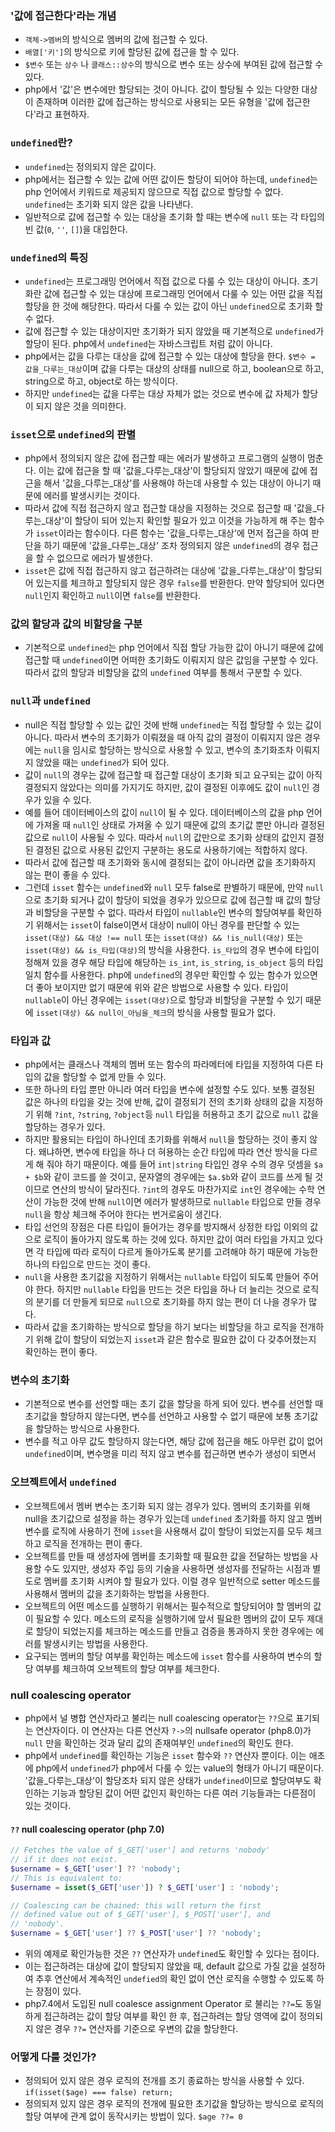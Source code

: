 ### '값에 접근한다'라는 개념
- `객체->멤버`의 방식으로 멤버의 값에 접근할 수 있다.
- `배열['키']`의 방식으로 키에 할당된 값에 접근을 할 수 있다.
- `$변수` 또는 `상수` 나 `클래스::상수`의 방식으로 변수 또는 상수에 부여된 값에 접근할 수 있다.
- php에서 '값'은 변수에만 할당되는 것이 아니다. 값이 할당될 수 있는 다양한 대상이 존재하며 이러한 값에 접근하는 방식으로 사용되는 모든 유형을 '값에 접근한다'라고 표현하자.

### `undefined`란?
- `undefined`는 정의되지 않은 값이다.
- php에서는 접근할 수 있는 값에 어떤 값이든 할당이 되어야 하는데, `undefined`는 php 언어에서 키워드로 제공되지 않으므로 직접 값으로 할당할 수 없다. `undefined`는 초기화 되지 않은 값을 나타낸다.
- 일반적으로 값에 접근할 수 있는 대상을 초기화 할 때는 변수에 `null` 또는 각 타입의 빈 값(`0`, `''`, `[]`)을 대입한다.

### `undefined`의 특징
- `undefined`는 프로그래밍 언어에서 직접 값으로 다룰 수 있는 대상이 아니다. 초기화란 값에 접근할 수 있는 대상에 프로그래밍 언어에서 다룰 수 있는 어떤 값을 직접 할당을 한 것에 해당한다. 따라서 다룰 수 있는 값이 아닌 `undefined`으로 초기화 할 수 없다.
- 값에 접근할 수 있는 대상이지만 초기화가 되지 않았을 때 기본적으로 `undefined`가 할당이 된다. php에서 `undefined`는 자바스크립트 처럼 값이 아니다.
- php에서는 값을 다루는 대상을 값에 접근할 수 있는 대상에 할당을 한다. `$변수 = 값을_다루는_대상`이며 값을 다루는 대상의 상태를 null으로 하고, boolean으로 하고, string으로 하고, object로 하는 방식이다.
- 하지만 `undefined`는 값을 다루는 대상 자체가 없는 것으로 변수에 값 자체가 할당이 되지 않은 것을 의미한다.

### `isset`으로 `undefined`의 판별
- php에서 정의되지 않은 값에 접근할 때는 에러가 발생하고 프로그램의 실행이 멈춘다. 이는 값에 접근을 할 때 '값을_다루는_대상'이 할당되지 않았기 때문에 값에 접근을 해서 '값을_다루는_대상'를 사용해야 하는데 사용할 수 있는 대상이 아니기 때문에 에러를 발생시키는 것이다.
- 따라서 값에 직접 접근하지 않고 접근할 대상을 지정하는 것으로 접근할 때 '값을_다루는_대상'이 할당이 되어 있는지 확인할 필요가 있고 이것을 가능하게 해 주는 함수가 `isset`이라는 함수이다. 다른 함수는 '값을_다루는_대상'에 먼저 접근을 하여 판단을 하기 때문에 '값을_다루는_대상' 조차 정의되지 않은 `undefined`의 경우 접근을 할 수 없으므로 에러가 발생한다.
- `isset`은 값에 직접 접근하지 않고 접근하려는 대상에 '값을_다루는_대상'이 할당되어 있는지를 체크하고 할당되지 않은 경우 `false`를 반환한다. 만약 할당되어 있다면 `null`인지 확인하고 `null`이면 `false`를 반환한다.

### 값의 할당과 값의 비할당을 구분
- 기본적으로 `undefined`는 php 언어에서 직접 할당 가능한 값이 아니기 때문에 값에 접근할 때 `undefined`이면 어떠한 초기화도 이뤄지지 않은 값임을 구분할 수 있다. 따라서 값의 할당과 비할당을 값의 `undefined` 여부를 통해서 구분할 수 있다.

### `null`과 `undefined`
- null은 직접 할당할 수 있는 값인 것에 반해 `undefined`는 직접 할당할 수 있는 값이 아니다. 따라서 변수의 초기화가 이뤄졌을 때 아직 값의 결정이 이뤄지지 않은 경우에는 `null`을 임시로 할당하는 방식으로 사용할 수 있고, 변수의 초기화조차 이뤄지지 않았을 때는 `undefined`가 되어 있다.
- 값이 `null`의 경우는 값에 접근할 때 접근할 대상이 초기화 되고 요구되는 값이 아직 결정되지 않았다는 의미를 가지기도 하지만, 값이 결정된 이후에도 값이 `null`인 경우가 있을 수 있다.
- 예를 들어 데이터베이스의 값이 `null`이 될 수 있다. 데이터베이스의 값을 php 언어에 가져올 때 `null`인 상태로 가져올 수 있기 때문에 값의 초기값 뿐만 아니라 결정된 값으로 `null`이 사용될 수 있다. 따라서 `null`의 값만으로 초기화 상태의 값인지 결정된 결정된 값으로 사용된 값인지 구분하는 용도로 사용하기에는 적합하지 않다.
- 따라서 값에 접근할 때 초기화와 동시에 결정되는 값이 아니라면 값을 초기화하지 않는 편이 좋을 수 있다.
- 그런데 `isset` 함수는 `undefined`와 `null` 모두 false로 판별하기 때문에, 만약 `null`으로 초기화 되거나 값이 할당이 되었을 경우가 있으므로 값에 접근할 때 값의 할당과 비할당을 구분할 수 없다. 따라서 타입이 `nullable`인 변수의 할당여부를 확인하기 위해서는 `isset`이 false이면서 대상이 null이 아닌 경우를 판단할 수 있는 `isset(대상) && 대상 !== null` 또는 `isset(대상) && !is_null(대상)` 또는 `isset(대상) && is_타입(대상)`의 방식을 사용한다. `is_타입`의 경우 변수에 타입이 정해져 있을 경우 해당 타입에 해당하는 `is_int`, `is_string`, `is_object` 등의 타입 일치 함수를 사용한다. php에 `undefined`의 경우만 확인할 수 있는 함수가 있으면 더 좋아 보이지만 없기 때문에 위와 같은 방법으로 사용할 수 있다. 타입이 `nullable`이 아닌 경우에는 `isset(대상)`으로 할당과 비할당을 구분할 수 있기 때문에 `isset(대상) && null이_아님을_체크`의 방식을 사용할 필요가 없다.

### 타입과 값
- php에서는 클래스나 객체의 멤버 또는 함수의 파라메터에 타입을 지정하여 다른 타입의 값을 할당할 수 없게 만들 수 있다.
- 또한 하나의 타입 뿐만 아니라 여러 타입을 변수에 설정할 수도 있다. 보통 결정된 값은 하나의 타입을 갖는 것에 반해, 값이 결정되기 전의 초기화 상태의 값을 지정하기 위해 `?int`, `?string`, `?object`등 `null` 타입을 허용하고 초기 값으로 `null` 값을 할당하는 경우가 있다.
- 하지만 활용되는 타입이 하나인데 초기화를 위해서 `null`을 할당하는 것이 좋지 않다. 왜냐하면, 변수에 타입을 하나 더 혀용하는 순간 타입에 따라 연산 방식을 다르게 해 줘야 하기 때문이다. 예를 들어 `int|string` 타입인 경우 수의 경우 덧셈을 `$a + $b`와 같이 코드를 쓸 것이고, 문자열의 경우에는 `$a.$b`와 같이 코드를 쓰게 될 것이므로 연산의 방식이 달라진다. `?int`의 경우도 마찬가지로 `int`인 경우에는 수학 연산이 가능한 것에 반해 `null`이면 에러가 발생하므로 `nullable` 타입으로 만들 경우 `null`을 항상 체크해 주어야 한다는 번거로움이 생긴다.
- 타입 선언의 장점은 다른 타입이 들어가는 경우를 방지해서 상정한 타입 이외의 값으로 로직이 돌아가지 않도록 하는 것에 있다. 하지만 값이 여러 타입을 가지고 있다면 각 타입에 따라 로직이 다르게 돌아가도록 분기를 고려해야 하기 때문에 가능한 하나의 타입으로 만드는 것이 좋다.
- `null`을 사용한 초기값을 지정하기 위해서는 `nullable` 타입이 되도록 만들어 주어야 한다. 하지만 `nullable` 타입을 만드는 것은 타입을 하나 더 늘리는 것으로 로직의 분기를 더 만들게 되므로 `null`으로 초기화를 하지 않는 편이 더 나을 경우가 많다.
- 따라서 값을 초기화하는 방식으로 할당을 하기 보다는 비할당을 하고 로직을 전개하기 위해 값이 할당이 되었는지 `isset`과 같은 함수로 필요한 값이 다 갖추어졌는지 확인하는 편이 좋다.

### 변수의 초기화
- 기본적으로 변수를 선언할 때는 초기 값을 할당을 하게 되어 있다. 변수를 선언할 때 초기값을 할당하지 않는다면, 변수를 선언하고 사용할 수 없기 때문에 보통 초기값을 할당하는 방식으로 사용한다.
- 변수를 적고 아무 값도 할당하지 않는다면, 해당 값에 접근을 해도 아무런 값이 없어 `undefined`이며, 변수명을 미리 적지 않고 변수를 접근하면 변수가 생성이 되면서 

### 오브젝트에서 `undefined`
- 오브젝트에서 멤버 변수는 초기화 되지 않는 경우가 있다. 멤버의 초기화를 위해 null을 초기값으로 설정을 하는 경우가 있는데 `undefined` 초기화를 하지 않고 멤버 변수를 로직에 사용하기 전에 `isset`을 사용해서 값이 할당이 되었는지를 모두 체크하고 로직을 전개하는 편이 좋다.
- 오브젝트를 만들 때 생성자에 멤버를 초기화할 때 필요한 값을 전달하는 방법을 사용할 수도 있지만, 생성자 주입 등의 기술을 사용하면 생성자를 전달하는 시점과 별도로 멤버를 초기화 시켜야 할 필요가 있다. 이럴 경우 일반적으로 setter 메소드를 사용해서 멤버의 값을 초기화하는 방법을 사용한다.
- 오브젝트의 어떤 메소드를 실행하기 위해서는 필수적으로 할당되어야 할 멤버의 값이 필요할 수 있다. 메소드의 로직을 실행하기에 앞서 필요한 멤버의 값이 모두 제대로 할당이 되었는지를 체크하는 메소드를 만들고 검증을 통과하지 못한 경우에는 에러를 발생시키는 방법을 사용한다.
- 요구되는 멤버의 할당 여부를 확인하는 메소드에 `isset` 함수를 사용하여 변수의 할당 여부를 체크하여 오브젝트의 할당 여부를 체크한다.

### null coalescing operator
- php에서 널 병합 연산자라고 불리는 null coalescing operator는 `??`으로 표기되는 연산자이다. 이 연산자는 다른 연산자 `?->`의 nullsafe operator (php8.0)가 `null` 만을 확인하는 것과 달리 값의 존재여부인 `undefined`의 확인도 한다.
- php에서 `undefined`를 확인하는 기능은 `isset` 함수와 `??` 연산자 뿐이다. 이는 애초에 php에서 `undefined`가 php에서 다룰 수 있는 value의 형태가 아니기 때문이다. '값을_다루는_대상'이 할당조차 되지 않은 상태가 `undefined`이므로 할당여부도 확인하는 기능과 할당된 값이 어떤 값인지 확인하는 다른 여러 기능들과는 다른점이 있는 것이다.

#### `??` null coalescing operator (php 7.0)
```php
// Fetches the value of $_GET['user'] and returns 'nobody'
// if it does not exist.
$username = $_GET['user'] ?? 'nobody';
// This is equivalent to:
$username = isset($_GET['user']) ? $_GET['user'] : 'nobody';

// Coalescing can be chained: this will return the first
// defined value out of $_GET['user'], $_POST['user'], and
// 'nobody'.
$username = $_GET['user'] ?? $_POST['user'] ?? 'nobody';
```
- 위의 예제로 확인가능한 것은 `??` 연산자가 `undefined`도 확인할 수 있다는 점이다.
- 이는 접근하려는 대상에 값이 할당되지 않았을 때, default 값으로 가질 값을 설정하여 추후 연산에서 계속적인 `undefied`의 확인 없이 연산 로직을 수행할 수 있도록 하는 장점이 있다.
- php7.4에서 도입된 null coalesce assignment Operator 로 불리는 `??=`도 동일하게 접근하려는 값이 할당 여부를 확인 한 후, 접근하려는 할당 영역에 값이 정의되지 않은 경우 `??=` 연산자를 기준으로 우변의 값을 할당한다.

### 어떻게 다룰 것인가?
- 정의되어 있지 않은 경우 로직의 전개를 조기 종료하는 방식을 사용할 수 있다. `if(isset($age) === false) return;`
- 정의되저 있지 않은 경우 로직의 전개에 필요한 초기값을 할당하는 방식으로 로직의 할당 여부에 관계 없이 동작시키는 방법이 있다. `$age ??= 0`
